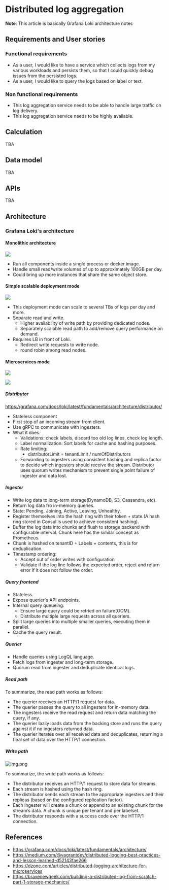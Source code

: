 # Distributed log aggregation

**Note**: This article is basically Grafana Loki architecture notes

## Requirements and User stories

### Functional requirements

- As a user, I would like to have a service which collects logs from my various workloads and persists them, so that
  I could quickly debug issues from the persisted logs.
- As a user, I would like to query the logs based on label or text.

### Non functional requirements

- This log aggregation service needs to be able to handle large traffic on log delivery.
- This log aggregation service needs to be highly available.

## Calculation

TBA

## Data model

TBA

## APIs

TBA

## Architecture

### Grafana Loki's architecture

#### Monolithic architecture

![](resources/loki-monolithic-mode.png)

- Run all components inside a single process or docker image.
- Handle small read/write volumes of up to approximately 100GB per day.
- Could bring up more instances that share the same object store.

#### Simple scalable deployment mode

![](resources/loki-simple-scalable-deployment-mode.png)

- This deployment mode can scale to several TBs of logs per day and more.
- Separate read and write.
  - Higher availability of write path by providing dedicated nodes.
  - Separately scalable read path to add/remove query performance on demand.
- Requires LB in front of Loki.
  - Redirect write requests to write node.
  - round robin among read nodes.

#### Microservices mode

![](resources/loki-microservices-mode.png)

![](resources/loki-microservice-components.png)

##### Distributor

<https://grafana.com/docs/loki/latest/fundamentals/architecture/distributor/>

- Stateless component
- First stop of an incoming stream from client.
- Use gRPC to communicate with ingesters.
- What it does:
  - Validations: check labels, discard too old log lines, check log length.
  - Label normalization: Sort labels for cache and hashing purposes.
  - Rate limiting:
    - distributorLimit = tenantLimit / numOfDistributors
  - Forwarding to ingesters using consistent hashing and replica factor to decide which ingesters should receive the stream.
    Distributor uses quorum writes mechanism to prevent single point failure of ingester and data lost.

##### Ingester

- Write log data to long-term storage(DynamoDB, S3, Cassandra, etc).
- Return log data fro in-memory queries.
- State: Pending, Joining, Active, Leaving, Unhealthy.
- Register themselves into the hash ring with their token + state.(A hash ring stored in Consul is used to achieve consistent
  hashing).
- Buffer the log data into chunks and flush to storage backend with configurable interval.
  Chunk here has the similar concept as Prometheus.
- Chunk is hashed on tenantID + Labels + contents, this is for deduplication.
- Timestamp ordering:
  - Accept out of order writes with configuration
  - Validate if the log line follows the expected order, reject and return error if it does not follow the order.

##### Query frontend

- Stateless.
- Expose querier's API endpoints.
- Internal query queueing:
  - Ensure large query could be retried on failure(OOM).
  - Distribute multiple large requests across all queriers.
- Split large queries into multiple smaller queries, executing them in parallel.
- Cache the query result.

##### Querier

- Handle queries using LogQL language.
- Fetch logs from ingester and long-term storage.
- Quorum read from ingester and deduplicate identical logs.

##### Read path

To summarize, the read path works as follows:

- The querier receives an HTTP/1 request for data.
- The querier passes the query to all ingesters for in-memory data.
- The ingesters receive the read request and return data matching the query, if any.
- The querier lazily loads data from the backing store and runs the query against it if no ingesters returned data.
- The querier iterates over all received data and deduplicates, returning a final set of data over the HTTP/1 connection.

##### Write path

![img.png](img.png)

To summarize, the write path works as follows:

- The distributor receives an HTTP/1 request to store data for streams.
- Each stream is hashed using the hash ring.
- The distributor sends each stream to the appropriate ingesters and their replicas (based on the configured replication factor).
- Each ingester will create a chunk or append to an existing chunk for the stream’s data. A chunk is unique per tenant and per labelset.
- The distributor responds with a success code over the HTTP/1 connection.

## References

- <https://grafana.com/docs/loki/latest/fundamentals/architecture/>
- <https://medium.com/@vagrantdev/distributed-logging-best-practices-and-lesson-learned-d52143fae266>
- <https://dzone.com/articles/distributed-logging-architecture-for-microservices>
- <https://bravenewgeek.com/building-a-distributed-log-from-scratch-part-1-storage-mechanics/>